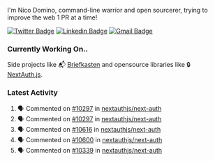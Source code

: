 
I'm Nico Domino, command-line warrior and open sourcerer, trying to improve the web 1 PR at a time!

[![Twitter Badge](https://img.shields.io/badge/-@ndom91-1ca0f1?style=flat-square&labelColor=1ca0f1&logo=twitter&logoColor=white&link=https://twitter.com/ndom91)](https://twitter.com/ndom91) [![Linkedin Badge](https://img.shields.io/badge/-ndom91-blue?style=flat-square&logo=Linkedin&logoColor=white&link=https://www.linkedin.com/in/ndom91/)](https://www.linkedin.com/in/ndom91/) [![Gmail Badge](https://img.shields.io/badge/-yo@ndo.dev-c14438?style=flat-square&logo=mail.ru&logoColor=white&link=mailto:yo@ndo.dev)](mailto:yo@ndo.dev)

### Currently Working On..

Side projects like 📬 [Briefkasten](https://briefkastenhq.com) and opensource libraries like 🔒 [NextAuth.js](https://github.com/nextauthjs/next-auth).

<!--START_SECTION_PROFILE_VIEWS:readme-info-->
<!--END_SECTION_PROFILE_VIEWS:readme-info-->

<!--START_SECTION_DAILY_COMMIT:readme-info-->
<!--END_SECTION_DAILY_COMMIT:readme-info-->

<!--START_SECTION_WEEKLY_COMMIT:readme-info-->
<!--END_SECTION_WEEKLY_COMMIT:readme-info-->

### Latest Activity

<!--START_SECTION:activity-->
1. 🗣 Commented on [#10297](https://github.com/nextauthjs/next-auth/pull/10297#issuecomment-2061679791) in [nextauthjs/next-auth](https://github.com/nextauthjs/next-auth)
2. 🗣 Commented on [#10297](https://github.com/nextauthjs/next-auth/pull/10297#issuecomment-2061648052) in [nextauthjs/next-auth](https://github.com/nextauthjs/next-auth)
3. 🗣 Commented on [#10616](https://github.com/nextauthjs/next-auth/pull/10616#issuecomment-2061546345) in [nextauthjs/next-auth](https://github.com/nextauthjs/next-auth)
4. 🗣 Commented on [#10600](https://github.com/nextauthjs/next-auth/pull/10600#issuecomment-2061539861) in [nextauthjs/next-auth](https://github.com/nextauthjs/next-auth)
5. 🗣 Commented on [#10339](https://github.com/nextauthjs/next-auth/pull/10339#issuecomment-2061526025) in [nextauthjs/next-auth](https://github.com/nextauthjs/next-auth)
<!--END_SECTION:activity-->
